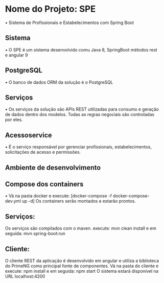 # Nome do Projeto: SPE
• Sistema de Profissionais e Estabelecimentos com Spring Boot

## Sistema
• O SPE é um sistema desenvolvido comu Java 8, SpringBoot métodos rest e angular 9

## PostgreSQL
• O banco de dados ORM da solução é o PostgreSQL

## Serviços
• Os serviços da solução são APIs REST utilizadas para consumo e geração de dados dentro dos modelos. Todas as regras negociais são controladas por eles.

## Acessoservice
• É o serviço responsável por gerenciar profissionais, estabelecimentos, solicitações de acesso e permissões.

## Ambiente de desenvolvimento

## Compose dos containers
• Vá na pasta docker e execute:
[docker-compose -f docker-compose-dev.yml up -d]
Os containers serão montados e estarão prontos.

## Serviços:
Os serviços são compilados com o maven.
execute:
mvn clean install
e em seguida:
mvn spring-boot:run

## Cliente:
O cliente REST da aplicação é desenvolvido em angular e utiliza a biblioteca do PrimeNG como principal fonte de componentes.
Vá na pasta do cliente e execute:
npm install
e em seguida:
npm start
O sistema estará disponível na URL localhost:4200
